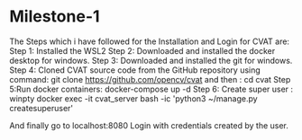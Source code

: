 # Milestone-1
The Steps which i have followed for the Installation and Login for CVAT are:
Step 1: Installed the WSL2
Step 2: Downloaded and installed the docker desktop for windows.
Step 3: Downloaded and installed the git for windows.
Step 4: Cloned CVAT source code from the GitHub repository using command:
        git clone https://github.com/opencv/cvat
        and then : cd cvat
Step 5:Run docker containers:
    docker-compose up -d
Step 6: Create super user :
    winpty docker exec -it cvat_server bash -ic 'python3 ~/manage.py createsuperuser'
    
And finally go to localhost:8080
Login with credentials created by the user.
